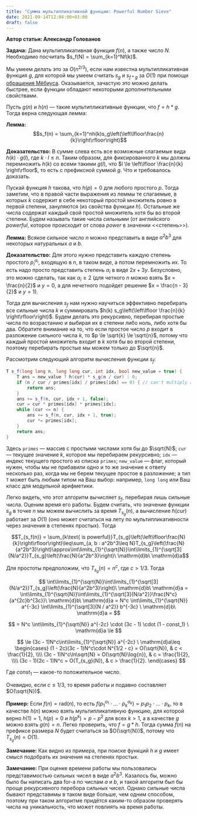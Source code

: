 ```yaml
---
title: "Сумма мультипликативной функции: Powerful Number Sieve"
date: 2021-09-14T12:04:00+03:00
draft: false
---
```


**Автор статьи: Александр Голованов**

**Задача:**
Дана мультипликативная функция $f(n)$, а также число $N$. Необходимо посчитать $s_f(N) = \sum_{k=1}^Nf(k)$.



Мы умеем делать это за $O(n^{2/3})$, если нам известна мультипликативная функция $g$, для которой мы умеем считать $s_g$ и $s_{f*g}$ за $O(1)$ при помощи [обращения Мёбиуса](/post/mobius_convolution/). Оказывается, зачастую это можно делать быстрее, если функции обладают некоторыми дополнительными свойствами.

Пусть $g(n)$ и $h(n)$ — такие мультипликативные функции, что $f = h*g$. Тогда верна следующая лемма:

**Лемма:**
$$s_f(n) = \sum_{k=1}^nh(k)s_g\left(\left\lfloor\frac{n}{k}\right\rfloor\right)$$


**Доказательство:**
В сумме слева есть все возможные слагаемые вида $h(k) \cdot g(l)$, где $k \cdot l \le n$. Таким образом, для фиксированного $k$ мы должны перемножить $h(k)$ со всеми такими $g(l)$, что $l \le \left\lfloor \frac{n}{k} \right\rfloor$, то есть с префиксной суммой $g$. Что и требовалось доказать.


Пускай функция $h$ такова, что $h(p) = 0$ для любого простого $p$.
Тогда заметим, что в правой части выражения из леммы те слагаемые, в которых $k$ содержит в себе некоторый простой множитель ровно в первой степени, зануляются (из свойства функции $h$). Остальные же числа содержат каждый свой простой множитель хотя бы во второй степени. Будем называть такие числа *сильными* (от английского *powerful*, которое происходит от слова *power* в значении <<степень>>).

**Лемма:**
Всякое сильное число $n$ можно представить в виде $a^2b^3$ для некоторых натуральных $a$ и $b$.


**Доказательство:**
Для этого нужно представить каждую степень простого $p_i^{\alpha_i}$, входящую в $n$, в таком виде, а потом перемножить их. То есть надо просто представить степень $\alpha_i$ в виде $2x + 3y$. Безусловно, это можно сделать, так как $\alpha_i \ge 2$ (для четного $n$ можно взять $x = \frac{n}{2}$ и $y = 0$, а для нечетного подойдет решение $x = \frac{n - 3}{2}$ и $y = 1$).


Тогда для вычисления $s_f$ нам нужно научиться эффективно перебирать все сильные числа $k$ и суммировать $h(k) s_g\left(\left\lfloor \frac{n}{k} \right\rfloor\right)$. Будем делать это рекурсивно, перебирая простые числа по возрастанию и выбирая их в степени либо ноль, либо хотя бы два. Обратите внимание на то, что если простое число $p$ входит в разложение сильного числа $k$, то $p \le \sqrt{k} \le \sqrt{n}$, потому что каждый простой множитель входит в $k$ хотя бы во второй степени, поэтому перебирать простые мы можем только до $\sqrt{n}$.

Рассмотрим следующий алгоритм вычисления функции $s_f$:

```cpp
T s_f(long long n, long long cur, int idx, bool new_value = true) {
    T ans = new_value ? h(cur) * s_g(n / cur) : 0;
    if (n / cur / primes[idx] / primes[idx] == 0) { // can't multiply anymore
        return ans;
    }
    ans += s_f(n, cur, idx + 1, false);
    cur = cur * primes[idx] * primes[idx];
    while (cur <= n) {
        ans += s_f(n, cur, idx + 1, true);
        cur *= primes[idx];
    }
    return ans;
}
```


Здесь `primes` — массив с простыми числами хотя бы до $\sqrt{N}$; `cur` — текущее значение $k$, которое мы перебираем рекурсивно; `idx` — индекс текущего простого из списка `primes`; `new_value` — флаг, который нужен, чтобы мы не прибавили одно и то же значение к ответу несколько раз, когда мы не берем текущее простое в разложение; а тип `T` может быть любым типом на Ваш выбор: например, `long long` или Ваш класс для модульной арифметики.

Легко видеть, что этот алгоритм вычисляет $s_f$, перебирая лишь сильные числа. Оценим время его работы. Будем считать, что значение функции $s_g$ в точке $n$ мы можем вычислить за время $T_{s_g}(n)$, а вычисление $h(cur)$ работает за $O(1)$ (оно может считаться на лету по мультипликативности через значения в степенях простых). Тогда

$$T_{s_f(n)} = \sum_{k\text{ is powerful}}T_{s_g}\left(\left\lfloor\frac{N}{k}\right\rfloor\right)\leq\sum_{a, b : a^2b^3\leq N}T_{s_g}\left(\frac{N}{a^2b^3}\right)\approx\int\limits_{1}^{\sqrt{N}}\int\limits_{1}^{\sqrt[3]{N/a^2}}T_{s_g}\left(\frac{N}{a^2b^3}\right)\ \mathrm{d}b\ \mathrm{d}a$$

Для простоты предположим, что $T_{s_g}(n) = n^c$, где $c > 1/3$. Тогда


$$
\int\limits_{1}^{\sqrt{N}}\int\limits_{1}^{\sqrt[3]{N/a^2}}T_{s_g}\left(\frac{N}{a^2b^3}\right)\ \mathrm{d}b\ \mathrm{d}a = \int\limits_{1}^{\sqrt{N}}\int\limits_{1}^{\sqrt[3]{N/a^2}}\frac{N^c}{a^{2c}b^{3c}}\ \mathrm{d}b\ \mathrm{d}a = N^c \int\limits_{1}^{\sqrt{N}} a^{-3c} \int\limits_{1}^{\sqrt[3]{N / a^2}} b^{-3c} \ \mathrm{d}b\ \mathrm{d}a =
$$

$$
=  N^c \int\limits_{1}^{\sqrt{N}} a^{-2c} \cdot (3c - 1) \cdot (1 - const_1) \ \mathrm{d}a \le
$$

$$
\le (3c - 1)N^c\int\limits_{1}^{\sqrt{N}} a^{-2c} \  \mathrm{d}a\leq
\begin{cases}
    (1 - 2c)(3c - 1)N^c\cdot N^{1/2 - c} = O(\sqrt{N}), & c < \frac{1}{2}, \\\\
    (3c - 1)N^c\ln\sqrt{N} = O(\sqrt{N}\log{n}), & c = \frac{1}{2}, \\\\
    (3c - 1)(2c - 1)N^c = O(T_{s_g}(N)), & c > \frac{1}{2}.
\end{cases}
$$


Где $const_1$ — какое-то положительное число.

Очевидно, если $c \le 1/3$, то время работы и подавно составляет $O(\sqrt{N})$.

**Пример:**
Если $f(n)=\mathrm{rad}(n)$, то есть $f(p_1^{\alpha_1} \cdot \ldots \cdot p_k^{\alpha_k}) = p_1p_2 \cdot \ldots \cdot p_k$, то в качестве $h(n)$ можно взять мультипликативную функцию, для которой верно $h(1) = 1$, $h(p) = 0$ и $h(p^k) = p - p^2$ для всех $k > 1$, а в качестве $g$ можно взять $g(n) = n$. Легко проверить, что $f = g * h$. Тогда сумма $f(n)$ на префиксе размера $N$ будет считаться за $O(\sqrt{N})$, потому что $T_{s_g}(n) = O(1)$.


**Замечание:**
Как видно из примера, при поиске функций $h$ и $g$ имеет смысл подобрать их значения на степенях простых.


**Замечание:**
При оценке времени работы мы пользовались представимостью сильных чисел в виде $a^2b^3$. Казалось бы, можно было бы написать два for-а по числам $a$ и $b$, и такой алгоритм был бы проще рекурсивного перебора сильных чисел. Однако сильные числа бывают представимы в таком виде больше, чем одним способом, поэтому при таком алгоритме придётся каким-то образом проверять числа на уникальность, что может повлиять на время работы.



